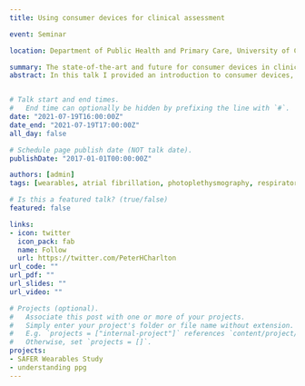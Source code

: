 ```yaml
---
title: Using consumer devices for clinical assessment

event: Seminar

location: Department of Public Health and Primary Care, University of Cambridge

summary: The state-of-the-art and future for consumer devices in clinical assessment 
abstract: In this talk I provided an introduction to consumer devices, summarising their history, form factors and functionality. I then described potential clinical applications of consumer devices, including identifying atrial fibrillation, respiratory monitoring, and assessing vascular age. Finally, I outlined directions for future research to realise the potential of consumer devices for clinical assessment.


# Talk start and end times.
#   End time can optionally be hidden by prefixing the line with `#`.
date: "2021-07-19T16:00:00Z"
date_end: "2021-07-19T17:00:00Z"
all_day: false

# Schedule page publish date (NOT talk date).
publishDate: "2017-01-01T00:00:00Z"

authors: [admin]
tags: [wearables, atrial fibrillation, photoplethysmography, respiratory rate]

# Is this a featured talk? (true/false)
featured: false

links:
- icon: twitter
  icon_pack: fab
  name: Follow
  url: https://twitter.com/PeterHCharlton
url_code: ""
url_pdf: ""
url_slides: ""
url_video: ""

# Projects (optional).
#   Associate this post with one or more of your projects.
#   Simply enter your project's folder or file name without extension.
#   E.g. `projects = ["internal-project"]` references `content/project/deep-learning/index.md`.
#   Otherwise, set `projects = []`.
projects:
- SAFER Wearables Study
- understanding ppg
---
```

